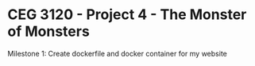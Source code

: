 # CEG 3120 - Project 4 - The Monster of Monsters

Milestone 1: Create dockerfile and docker container for my website

